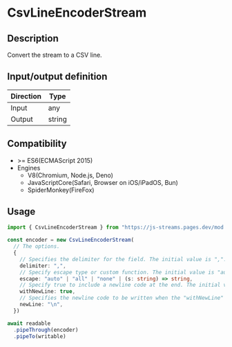 # CsvLineEncoderStream

## Description
Convert the stream to a CSV line.

## Input/output definition
|Direction|Type|
|-|-|
|Input|any|
|Output|string|

## Compatibility
* \>= ES6(ECMAScript 2015)
* Engines
  * V8(Chromium, Node.js, Deno)
  * JavaScriptCore(Safari, Browser on iOS/iPadOS, Bun)
  * SpiderMonkey(FireFox)

## Usage
```ts
import { CsvLineEncoderStream } from "https://js-streams.pages.dev/mod.mjs"

const encoder = new CsvLineEncoderStream(
  // The options.
  {
    // Specifies the delimiter for the field. The initial value is ",".
    delimiter: ",",
    // Specify escape type or custom function. The initial value is "auto".
    escape: "auto" | "all" | "none" | (s: string) => string,
    // Specify true to include a newline code at the end. The initial value is true.
    withNewLine: true,
    // Specifies the newline code to be written when the "withNewLine" parameter is true. The initial value is "\n".
    newLine: "\n",
  })

await readable
  .pipeThrough(encoder)
  .pipeTo(writable)
```